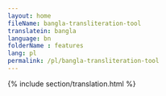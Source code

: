 ```yaml
--- 
layout: home 
fileName: bangla-transliteration-tool
translatein: bangla
language: bn
folderName : features
lang: pl
permalink: /pl/bangla-transliteration-tool
---
```

{% include section/translation.html %}
